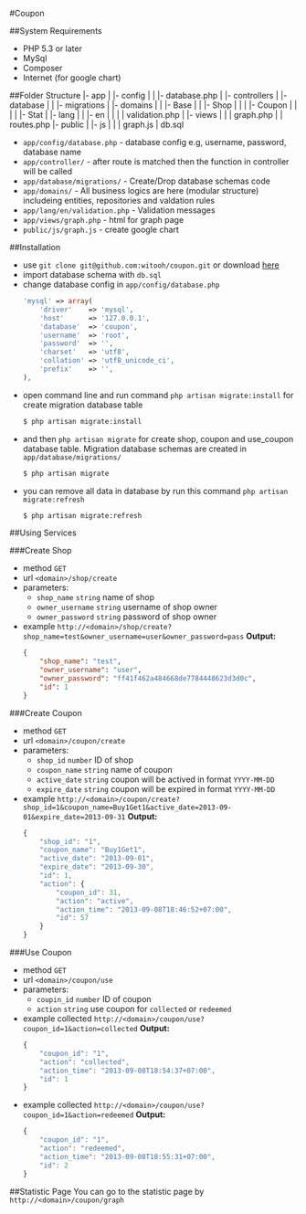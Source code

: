 #Coupon


##System Requirements
- PHP 5.3 or later
- MySql
- Composer
- Internet (for google chart)

##Folder Structure
    |- app
    |  |- config
    |  |  |- database.php
    |  |- controllers
    |  |- database
    |  |  |- migrations
    |  |- domains
    |  |  |- Base
    |  |  |- Shop
    |  |  |  |- Coupon
    |  |  |  |  |- Stat
    |  |- lang
    |  |  |- en
    |  |  |  | validation.php
    |  |- views
    |  |  | graph.php
    |  | routes.php
    |- public
    |  |- js
    |  |  | graph.js
    | db.sql
    
- `app/config/database.php` - database config e.g, username, password, database name
- `app/controller/` - after route is matched then the function in controller will be called
- `app/database/migrations/` - Create/Drop database schemas code
- `app/domains/` - All business logics are here (modular structure) includeing entities, repositories and valdation rules
- `app/lang/en/validation.php` - Validation messages
- `app/views/graph.php` - html for graph page
- `public/js/graph.js` - create google chart

##Installation
- use `git clone git@github.com:witooh/coupon.git` or download [here](https://github.com/witooh/coupon/archive/master.zip)
- import database schema with `db.sql`
- change database config in `app/config/database.php`
    ```php
    'mysql' => array(
        'driver'    => 'mysql',
        'host'      => '127.0.0.1',
        'database'  => 'coupon',
        'username'  => 'root',
        'password'  => '',
        'charset'   => 'utf8',
        'collation' => 'utf8_unicode_ci',
        'prefix'    => '',
    ),
    ```
- open command line and run command `php artisan migrate:install` for create migration database table
    ```sh
    $ php artisan migrate:install
    ```
- and then `php artisan migrate` for create shop, coupon and use_coupon database table. Migration database schemas are created in `app/database/migrations/`
    ```sh
    $ php artisan migrate
    ```
- you can remove all data in database by run this command `php artisan migrate:refresh`
    ```sh
    $ php artisan migrate:refresh
    ```

##Using Services

###Create Shop
- method `GET`
- url `<domain>/shop/create`
- parameters:
    - `shop_name` `string` name of shop
    - `owner_username` `string` username of shop owner
    - `owner_password` `string` password of shop owner
- example `http://<domain>/shop/create?shop_name=test&owner_username=user&owner_password=pass`
**Output:**
    ```json
    {
        "shop_name": "test",
        "owner_username": "user",
        "owner_password": "ff41f462a484668de7784448623d3d0c",
        "id": 1
    }
    ```

###Create Coupon
- method `GET`
- url `<domain>/coupon/create`
- parameters:
    - `shop_id` `number` ID of shop
    - `coupon_name` `string` name of coupon
    - `active_date` `string` coupon will be actived in format `YYYY-MM-DD`
    - `expire_date` `string` coupon will be expired in format `YYYY-MM-DD`
- example `http://<domain>/coupon/create?shop_id=1&coupon_name=Buy1Get1&active_date=2013-09-01&expire_date=2013-09-31`
**Output:**
    ```js
    {
        "shop_id": "1",
        "coupon_name": "Buy1Get1",
        "active_date": "2013-09-01",
        "expire_date": "2013-09-30",
        "id": 1,
        "action": {
            "coupon_id": 31,
            "action": "active",
            "action_time": "2013-09-08T18:46:52+07:00",
            "id": 57
        }
    }
    ```

###Use Coupon
- method `GET`
- url `<domain>/coupon/use`
- parameters:
    - `coupin_id` `number` ID of coupon
    - `action` `string` use coupon for `collected` or `redeemed`
- example collected `http://<domain>/coupon/use?coupon_id=1&action=collected`
**Output:**
    ```js
    {
        "coupon_id": "1",
        "action": "collected",
        "action_time": "2013-09-08T18:54:37+07:00",
        "id": 1
    }
    ```
- example collected `http://<domain>/coupon/use?coupon_id=1&action=redeemed`
**Output:**
    ```js
    {
        "coupon_id": "1",
        "action": "redeemed",
        "action_time": "2013-09-08T18:55:31+07:00",
        "id": 2
    }
    ```

##Statistic Page
You can go to the statistic page by `http://<domain>/coupon/graph`
